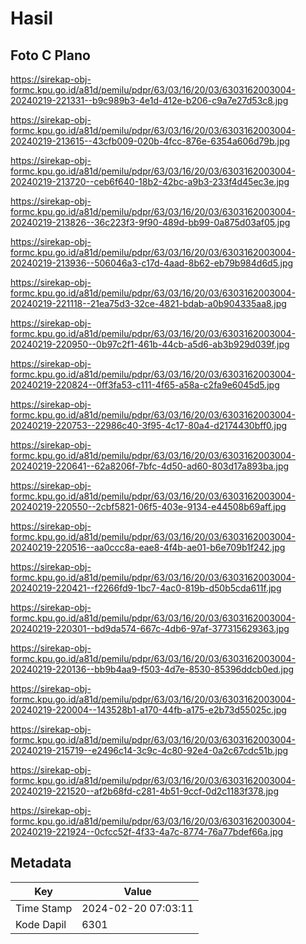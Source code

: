 # Hasil

## Foto C Plano

https://sirekap-obj-formc.kpu.go.id/a81d/pemilu/pdpr/63/03/16/20/03/6303162003004-20240219-221331--b9c989b3-4e1d-412e-b206-c9a7e27d53c8.jpg

https://sirekap-obj-formc.kpu.go.id/a81d/pemilu/pdpr/63/03/16/20/03/6303162003004-20240219-213615--43cfb009-020b-4fcc-876e-6354a606d79b.jpg

https://sirekap-obj-formc.kpu.go.id/a81d/pemilu/pdpr/63/03/16/20/03/6303162003004-20240219-213720--ceb6f640-18b2-42bc-a9b3-233f4d45ec3e.jpg

https://sirekap-obj-formc.kpu.go.id/a81d/pemilu/pdpr/63/03/16/20/03/6303162003004-20240219-213826--36c223f3-9f90-489d-bb99-0a875d03af05.jpg

https://sirekap-obj-formc.kpu.go.id/a81d/pemilu/pdpr/63/03/16/20/03/6303162003004-20240219-213936--506046a3-c17d-4aad-8b62-eb79b984d6d5.jpg

https://sirekap-obj-formc.kpu.go.id/a81d/pemilu/pdpr/63/03/16/20/03/6303162003004-20240219-221118--21ea75d3-32ce-4821-bdab-a0b904335aa8.jpg

https://sirekap-obj-formc.kpu.go.id/a81d/pemilu/pdpr/63/03/16/20/03/6303162003004-20240219-220950--0b97c2f1-461b-44cb-a5d6-ab3b929d039f.jpg

https://sirekap-obj-formc.kpu.go.id/a81d/pemilu/pdpr/63/03/16/20/03/6303162003004-20240219-220824--0ff3fa53-c111-4f65-a58a-c2fa9e6045d5.jpg

https://sirekap-obj-formc.kpu.go.id/a81d/pemilu/pdpr/63/03/16/20/03/6303162003004-20240219-220753--22986c40-3f95-4c17-80a4-d2174430bff0.jpg

https://sirekap-obj-formc.kpu.go.id/a81d/pemilu/pdpr/63/03/16/20/03/6303162003004-20240219-220641--62a8206f-7bfc-4d50-ad60-803d17a893ba.jpg

https://sirekap-obj-formc.kpu.go.id/a81d/pemilu/pdpr/63/03/16/20/03/6303162003004-20240219-220550--2cbf5821-06f5-403e-9134-e44508b69aff.jpg

https://sirekap-obj-formc.kpu.go.id/a81d/pemilu/pdpr/63/03/16/20/03/6303162003004-20240219-220516--aa0ccc8a-eae8-4f4b-ae01-b6e709b1f242.jpg

https://sirekap-obj-formc.kpu.go.id/a81d/pemilu/pdpr/63/03/16/20/03/6303162003004-20240219-220421--f2266fd9-1bc7-4ac0-819b-d50b5cda611f.jpg

https://sirekap-obj-formc.kpu.go.id/a81d/pemilu/pdpr/63/03/16/20/03/6303162003004-20240219-220301--bd9da574-667c-4db6-97af-377315629363.jpg

https://sirekap-obj-formc.kpu.go.id/a81d/pemilu/pdpr/63/03/16/20/03/6303162003004-20240219-220136--bb9b4aa9-f503-4d7e-8530-85396ddcb0ed.jpg

https://sirekap-obj-formc.kpu.go.id/a81d/pemilu/pdpr/63/03/16/20/03/6303162003004-20240219-220004--143528b1-a170-44fb-a175-e2b73d55025c.jpg

https://sirekap-obj-formc.kpu.go.id/a81d/pemilu/pdpr/63/03/16/20/03/6303162003004-20240219-215719--e2496c14-3c9c-4c80-92e4-0a2c67cdc51b.jpg

https://sirekap-obj-formc.kpu.go.id/a81d/pemilu/pdpr/63/03/16/20/03/6303162003004-20240219-221520--af2b68fd-c281-4b51-9ccf-0d2c1183f378.jpg

https://sirekap-obj-formc.kpu.go.id/a81d/pemilu/pdpr/63/03/16/20/03/6303162003004-20240219-221924--0cfcc52f-4f33-4a7c-8774-76a77bdef66a.jpg


## Metadata

| Key        | Value               |
| ---------- | ------------------- |
| Time Stamp | 2024-02-20 07:03:11 |
| Kode Dapil | 6301                |



